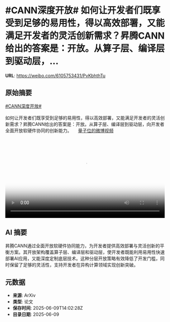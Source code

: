 # #CANN深度开放# 如何让开发者们既享受到足够的易用性，得以高效部署，又能满足开发者的灵活创新需求？昇腾CANN给出的答案是：开放。从算子层、编译层到驱动层，...

**URL**: https://weibo.com/6105753431/PvKbhthTu

## 原始摘要

<a href="https://m.weibo.cn/search?containerid=231522type%3D1%26t%3D10%26q%3D%23CANN%E6%B7%B1%E5%BA%A6%E5%BC%80%E6%94%BE%23&amp;extparam=%23CANN%E6%B7%B1%E5%BA%A6%E5%BC%80%E6%94%BE%23" data-hide=""><span class="surl-text">#CANN深度开放#</span></a> <br><br>如何让开发者们既享受到足够的易用性，得以高效部署，又能满足开发者的灵活创新需求？昇腾CANN给出的答案是：开放。从算子层、编译层到驱动层，向开发者全面开放软硬件协同的创新能力。 <a href="https://video.weibo.com/show?fid=1034:5175653872369736" data-hide=""><span class="url-icon"><img style="width: 1rem;height: 1rem" src="https://h5.sinaimg.cn/upload/2015/09/25/3/timeline_card_small_video_default.png" referrerpolicy="no-referrer"></span><span class="surl-text">量子位的微博视频</span></a> <br clear="both"><div style="clear: both"></div><video controls="controls" poster="https://tvax1.sinaimg.cn/orj480/006Fd7o3ly1i29522w2buj30u01hcaby.jpg" style="width: 100%"><source src="https://f.video.weibocdn.com/o0/nyTspEsolx08oUiZUz8c010412019Oh90E010.mp4?label=mp4_720p&amp;template=720x1280.24.0&amp;ori=0&amp;ps=1CwnkDw1GXwCQx&amp;Expires=1749481268&amp;ssig=SGX0LECBCk&amp;KID=unistore,video"><source src="https://f.video.weibocdn.com/o0/Gk2RoWgjlx08oUj2qhQI01041200H8rm0E010.mp4?label=mp4_hd&amp;template=540x960.24.0&amp;ori=0&amp;ps=1CwnkDw1GXwCQx&amp;Expires=1749481268&amp;ssig=N%2B83jsX6Bu&amp;KID=unistore,video"><source src="https://f.video.weibocdn.com/o0/CagNc9oRlx08oUj01CJG01041200nUGs0E010.mp4?label=mp4_ld&amp;template=360x640.24.0&amp;ori=0&amp;ps=1CwnkDw1GXwCQx&amp;Expires=1749481268&amp;ssig=yziwLmAKZO&amp;KID=unistore,video"><p>视频无法显示，请前往<a href="https://video.weibo.com/show?fid=1034%3A5175653872369736" target="_blank" rel="noopener noreferrer">微博视频</a>观看。</p></video>

## AI 摘要

昇腾CANN通过全面开放软硬件协同能力，为开发者提供高效部署与灵活创新的平衡方案。其开放架构覆盖算子层、编译层和驱动层，使开发者既能利用易用性快速部署AI应用，又能深度定制底层技术。这种分层开放策略有效降低了开发门槛，同时保留了足够的灵活性，支持开发者在异构计算领域实现创新突破。

## 元数据

- **来源**: ArXiv
- **类型**: 论文
- **保存时间**: 2025-06-09T14:02:28Z
- **目录日期**: 2025-06-09
